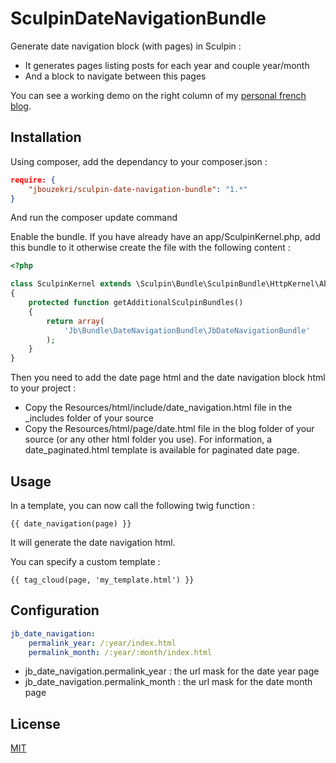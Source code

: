 SculpinDateNavigationBundle
===========================

Generate date navigation block (with pages) in Sculpin :
* It generates pages listing posts for each year and couple year/month
* And a  block to navigate between this pages

You can see a working demo on the right column of my [personal french blog](http://blog.bouzekri.net).

Installation
------------

Using composer, add the dependancy to your composer.json :

``` json
require: {
    "jbouzekri/sculpin-date-navigation-bundle": "1.*"
}
```

And run the composer update command

Enable the bundle. If you have already have an app/SculpinKernel.php, add this bundle to it otherwise create the file with the following content :

``` php
<?php

class SculpinKernel extends \Sculpin\Bundle\SculpinBundle\HttpKernel\AbstractKernel
{
    protected function getAdditionalSculpinBundles()
    {
        return array(
            'Jb\Bundle\DateNavigationBundle\JbDateNavigationBundle'
        );
    }
}
```

Then you need to add the date page html and the date navigation block html to your project :
* Copy the Resources/html/include/date_navigation.html file in the _includes folder of your source
* Copy the Resources/html/page/date.html file in the blog folder of your source (or any other html folder you use). For information, a date_paginated.html template is available for paginated date page.

Usage
-----

In a template, you can now call the following twig function :

``` twig
{{ date_navigation(page) }}
```

It will generate the date navigation html.

You can specify a custom template :

``` twig
{{ tag_cloud(page, 'my_template.html') }}
```

Configuration
-------------

``` yml
jb_date_navigation:
    permalink_year: /:year/index.html
    permalink_month: /:year/:month/index.html
```

* jb_date_navigation.permalink_year : the url mask for the date year page
* jb_date_navigation.permalink_month : the url mask for the date month page

License
-------

[MIT](LICENSE)

